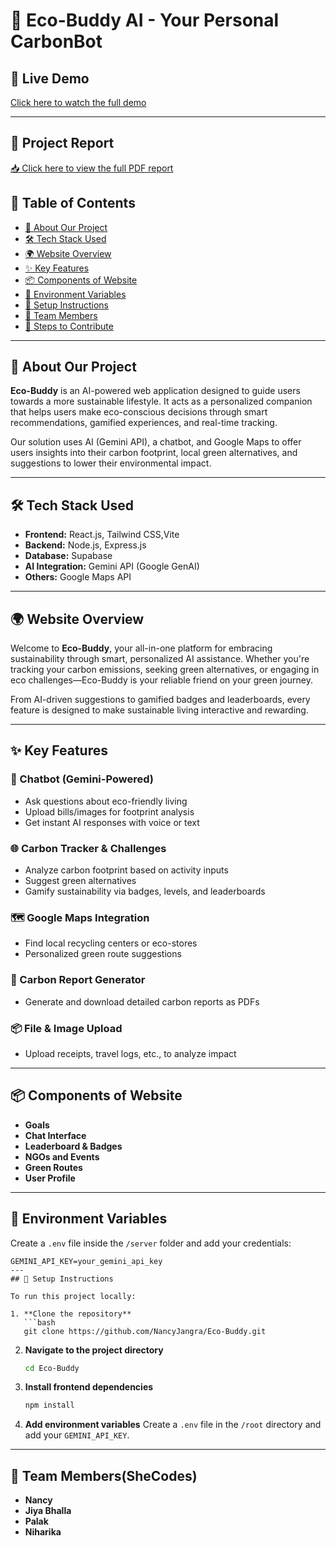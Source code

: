# 🌱 Eco-Buddy AI - Your Personal CarbonBot 

## 🎥 Live Demo

[Click here to watch the full demo](https://youtu.be/ePm6cVOavmM?si=FxLjftBrlReEl96J)


---
## 📄 Project Report

[📥 Click here to view the full PDF report](./final%20ppt.pdf)


## 📑 Table of Contents

- [📘 About Our Project](#-about-our-project)
- [🛠 Tech Stack Used](#-tech-stack-used)
- [🌍 Website Overview](#-website-overview)
- [✨ Key Features](#-key-features)
- [📦 Components of Website](#-components-of-website)
- [🔐 Environment Variables](#-environment-variables)
- [🚀 Setup Instructions](#-setup-instructions)
- [👥 Team Members](#-team-members)
- [🔖 Steps to Contribute](#-steps-to-contribute)

---

## 📘 About Our Project

**Eco-Buddy** is an AI-powered web application designed to guide users towards a more sustainable lifestyle. It acts as a personalized companion that helps users make eco-conscious decisions through smart recommendations, gamified experiences, and real-time tracking.

Our solution uses AI (Gemini API), a chatbot, and Google Maps to offer users insights into their carbon footprint, local green alternatives, and suggestions to lower their environmental impact.

---

## 🛠 Tech Stack Used

- **Frontend:** React.js, Tailwind CSS,Vite
- **Backend:** Node.js, Express.js
- **Database:** Supabase
- **AI Integration:** Gemini API (Google GenAI)
- **Others:** Google Maps API

---

## 🌍 Website Overview

Welcome to **Eco-Buddy**, your all-in-one platform for embracing sustainability through smart, personalized AI assistance. Whether you're tracking your carbon emissions, seeking green alternatives, or engaging in eco challenges—Eco-Buddy is your reliable friend on your green journey.

From AI-driven suggestions to gamified badges and leaderboards, every feature is designed to make sustainable living interactive and rewarding.

---

## ✨ Key Features

### 🤖 Chatbot (Gemini-Powered)
- Ask questions about eco-friendly living
- Upload bills/images for footprint analysis
- Get instant AI responses with voice or text

### 🌐 Carbon Tracker & Challenges
- Analyze carbon footprint based on activity inputs
- Suggest green alternatives
- Gamify sustainability via badges, levels, and leaderboards

### 🗺 Google Maps Integration
- Find local recycling centers or eco-stores
- Personalized green route suggestions

### 📄 Carbon Report Generator
- Generate and download detailed carbon reports as PDFs

### 📦 File & Image Upload
- Upload receipts, travel logs, etc., to analyze impact

---

## 📦 Components of Website

- **Goals**
- **Chat Interface**
- **Leaderboard & Badges**
- **NGOs and Events**
- **Green Routes**
- **User Profile**

---

## 🔐 Environment Variables

Create a `.env` file inside the `/server` folder and add your credentials:

```env
GEMINI_API_KEY=your_gemini_api_key
---
## 🚀 Setup Instructions

To run this project locally:

1. **Clone the repository**
   ```bash
   git clone https://github.com/NancyJangra/Eco-Buddy.git
````

2. **Navigate to the project directory**

   ```bash
   cd Eco-Buddy
   ```

3. **Install frontend dependencies**

   ```bash
   npm install
   ```

4. **Add environment variables**
   Create a `.env` file in the `/root` directory and add your `GEMINI_API_KEY`.

---

## 👥 Team Members(SheCodes)

* **Nancy** 
* **Jiya Bhalla** 
* **Palak**
* **Niharika** 

```



